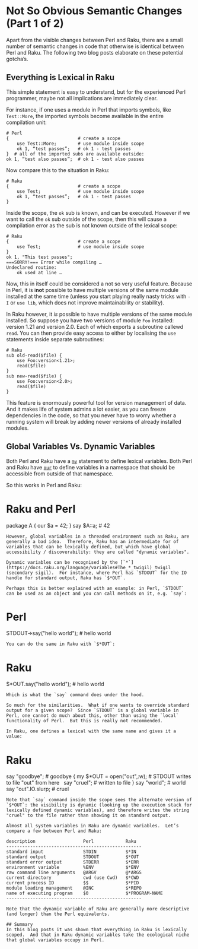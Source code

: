 # Not So Obvious Semantic Changes (Part 1 of 2)

Apart from the visible changes between Perl and Raku, there are a small number of semantic changes in code that otherwise is identical between Perl and Raku.  The following two blog posts elaborate on these potential gotcha’s.

## Everything is Lexical in Raku
This simple statement is easy to understand, but for the experienced Perl programmer, maybe not all implications are immediately clear.

For instance, if one uses a module in Perl that imports symbols, like `Test::More`, the imported symbols become available in the entire compilation unit:
```
# Perl
{                          # create a scope
    use Test::More;        # use module inside scope
    ok 1, “test passes”;   # ok 1 - test passes
}  # all of the imported subs are available outside:
ok 1, “test also passes”;  # ok 1 - test also passes
```
Now compare this to the situation in Raku:
```
# Raku
{                          # create a scope
    use Test;              # use module inside scope
    ok 1, “test passes”;   # ok 1 - test passes
}
```
Inside the scope, the `ok` sub is known, and can be executed.  However if we want to call the `ok` sub outside of the scope, then this will cause a compilation error as the sub is not known outside of the lexical scope:
```
# Raku
{                          # create a scope
    use Test;              # use module inside scope
}
ok 1, "This test passes";
===SORRY!=== Error while compiling …
Undeclared routine:
    ok used at line …
```
Now, this in itself could be considered a not so very useful feature.  Because in Perl, it is i**not** possible to have multiple versions of the same module installed at the same time (unless you start playing really nasty tricks with `-I` or `use lib`, which does not improve maintainability or stability).

In Raku however, it *is* possible to have multiple versions of the same module installed.  So suppose you have two versions of module `Foo` installed: version 1.21 and version 2.0.  Each of which exports a subroutine callewd `read`.  You can then provide easy access to either by localising the `use` statements inside separate subroutines:
```
# Raku
sub old-read($file) {
    use Foo:version<1.21>;
    read($file)
}
sub new-read($file) {
    use Foo:version<2.0>;
    read($file)
}
```
This feature is enormously powerful tool for version management of data.  And it makes life of system admins a lot easier, as you can freeze dependencies in the code, so that you never have to worry whether a running system will break by adding newer versions of already installed modules.

## Global Variables Vs. Dynamic Variables
Both Perl and Raku have a [`my`](https://docs.raku.org/routine/my) statement to define lexical variables.  Both Perl and Raku have [`our`](https://docs.raku.org/syntax/our) to define variables in a namespace that should be accessible from outside of that namespace.

So this works in Perl and Raku:
# Raku and Perl
package A {
    our $a = 42;
}
say $A::a;  # 42
```
However, global variables in a threaded environment such as Raku, are generally a bad idea.  Therefore, Raku has an intermediate for of variables that can be lexically defined, but which have global accessibility / discoverability: they are called "dynamic variables".

Dynamic variables can be recognised by the [`*`](https://docs.raku.org/language/variables#The_*_twigil) twigil (secondary sigil).  For instance, where Perl has `STDOUT` for the IO handle for standard output, Raku has `$*OUT`.

Perhaps this is better explained with an example: in Perl, `STDOUT` can be used as an object and you can call methods on it, e.g. `say`:
```
# Perl
STDOUT->say("hello world");  # hello world
```
You can do the same in Raku with `$*OUT`:
```
# Raku
$*OUT.say("hello world");    # hello world
```
Which is what the `say` command does under the hood.

So much for the similarities.  What if one wants to override standard output for a given scope?  Since `STDOUT` is a global variable in Perl, one cannot do much about this, other than using the `local` functionality of Perl.  But this is really not recommended.

In Raku, one defines a lexical with the same name and gives it a value:
```
# Raku
say "goodbye";               # goodbye
{
     my $*OUT = open("out",:w);  # STDOUT writes to file "out" from here
     say "cruel";                # written to file
}
say "world";                 # world
say "out".IO.slurp;          # cruel
```
Note that `say` command inside the scope sees the alternate version of `$*OUT`: the visibility is dynamic (looking up the execution stack for lexically defined dynamic variables), and therefore writes the string "cruel" to the file rather than showing it on standard output.

Almost all system variables in Raku are dynamic variables.  Let’s compare a few between Perl and Raku:
```
    description                  Perl            Raku
    ---------------------------------------------------
    standard input               STDIN           $*IN
    standard output              STDOUT          $*OUT
    standard error output        STDERR          $*ERR
    environment variable         %ENV            $*ENV
    raw command line arguments   @ARGV           @*ARGS
    current directory            cwd (use Cwd)   $*CWD
    current process ID           $$              $*PID
    module loading management    @INC            $*REPO
    name of executing program    $0              $*PROGRAM-NAME
    ---------------------------------------------------
```
Note that the dynamic variable of Raku are generally more descriptive (and longer) than the Perl equivalents.

## Summary
In this blog posts it was shown that everything in Raku is lexically scoped.  And that in Raku dynamic variables take the ecological niche that global variables occupy in Perl.
